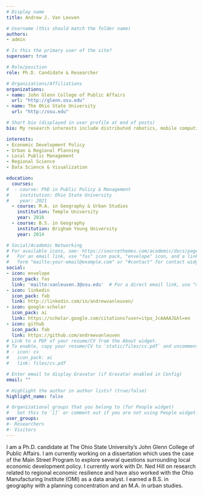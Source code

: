 ```yaml
---
# Display name
title: Andrew J. Van Leuven

# Username (this should match the folder name)
authors:
- admin

# Is this the primary user of the site?
superuser: true

# Role/position
role: Ph.D. Candidate & Researcher

# Organizations/Affiliations
organizations:
- name: John Glenn College of Public Affairs
  url: "http://glenn.osu.edu"
- name: The Ohio State University
  url: "http://osu.edu"

# Short bio (displayed in user profile at end of posts)
bio: My research interests include distributed robotics, mobile computing and programmable matter.

interests:
- Economic Development Policy
- Urban & Regional Planning
- Local Public Management
- Regional Science
- Data Science & Visualization

education:
  courses:
#  - course: PhD in Public Policy & Management
#    institution: Ohio State University
#    year: 2021
  - course: M.A. in Geography & Urban Studies
    institution: Temple University
    year: 2016
  - course: B.S. in Geography
    institution: Brigham Young University
    year: 2014

# Social/Academic Networking
# For available icons, see: https://sourcethemes.com/academic/docs/page-builder/#icons
#   For an email link, use "fas" icon pack, "envelope" icon, and a link in the
#   form "mailto:your-email@example.com" or "#contact" for contact widget.
social:
- icon: envelope
  icon_pack: fas
  link: 'mailto:vanleuven.3@osu.edu'  # For a direct email link, use "mailto:test@example.org".
- icon: linkedin
  icon_pack: fab
  link: http://linkedin.com/in/andrewvanleuven/
- icon: google-scholar
  icon_pack: ai
  link: https://scholar.google.com/citations?user=itpo_JcAAAAJ&hl=en
- icon: github
  icon_pack: fab
  link: https://github.com/andrewvanleuven
# Link to a PDF of your resume/CV from the About widget.
# To enable, copy your resume/CV to `static/files/cv.pdf` and uncomment the lines below.
# - icon: cv
#   icon_pack: ai
#   link: files/cv.pdf

# Enter email to display Gravatar (if Gravatar enabled in Config)
email: ""

# Highlight the author in author lists? (true/false)
highlight_name: false

# Organizational groups that you belong to (for People widget)
#   Set this to `[]` or comment out if you are not using People widget.
user_groups:
#- Researchers
#- Visitors
---
```


I am a Ph.D. candidate at The Ohio State University’s John Glenn College of Public Affairs. I am currently working on a dissertation which uses the case of the Main Street Program to explore several questions surrounding local economic development policy. I currently work with Dr. Ned Hill on research related to regional economic resilience and have also worked with the Ohio Manufacturing Institute (OMI) as a data analyst. I earned a B.S. in geography with a planning concentration and an M.A. in urban studies.
